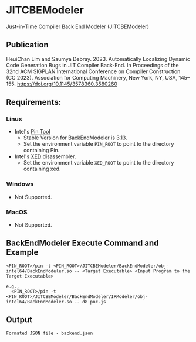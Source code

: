 # JITCBEModeler

Just-in-Time Compiler Back End Modeler (JITCBEModeler)

## Publication

HeuiChan Lim and Saumya Debray. 2023. Automatically Localizing Dynamic Code Generation Bugs in JIT Compiler Back-End. In Proceedings of the 32nd ACM SIGPLAN International Conference on Compiler Construction (CC 2023). Association for Computing Machinery, New York, NY, USA, 145–155. https://doi.org/10.1145/3578360.3580260

## Requirements:
### Linux
- Intel's [Pin Tool](https://www.intel.com/content/www/us/en/developer/articles/tool/pin-a-binary-instrumentation-tool-downloads.html)
    - Stable Version for BackEndModeler is 3.13.
    - Set the environment variable `PIN_ROOT` to point to the directory containing Pin.
- Intel's [XED](https://intelxed.github.io/) disassembler.
    - Set the environment variable `XED_ROOT` to point to the directory containing xed.

### Windows
- Not Supported.

### MacOS
- Not Supported.

## BackEndModeler Execute Command and Example

```
<PIN_ROOT>/pin -t <PIN_ROOT>/JITCBEModeler/BackEndModeler/obj-intel64/BackEndModeler.so -- <Target Executable> <Input Program to the Target Executable>

e.g.,
  <PIN_ROOT>/pin -t <PIN_ROOT>/JITCBEModeler/BackEndModeler/IRModeler/obj-intel64/BackEndModeler.so -- d8 poc.js
```

## Output
    Formated JSON file - backend.json
